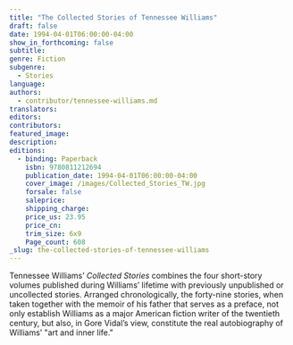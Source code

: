 ```yaml
---
title: "The Collected Stories of Tennessee Williams"
draft: false
date: 1994-04-01T06:00:00-04:00
show_in_forthcoming: false
subtitle:
genre: Fiction
subgenre:
  - Stories
language:
authors:
  - contributor/tennessee-williams.md
translators:
editors:
contributors:
featured_image:
description:
editions:
  - binding: Paperback
    isbn: 9780811212694
    publication_date: 1994-04-01T06:00:00-04:00
    cover_image: /images/Collected_Stories_TW.jpg
    forsale: false
    saleprice:
    shipping_charge:
    price_us: 23.95
    price_cn:
    trim_size: 6x9
    Page_count: 608
_slug: the-collected-stories-of-tennessee-williams
---
```


Tennessee Williams’ _Collected Stories_ combines the four short-story volumes published during Williams’ lifetime with previously unpublished or uncollected stories. Arranged chronologically, the forty-nine stories, when taken together with the memoir of his father that serves as a preface, not only establish Williams as a major American fiction writer of the twentieth century, but also, in Gore Vidal’s view, constitute the real autobiography of Williams’ "art and inner life."

